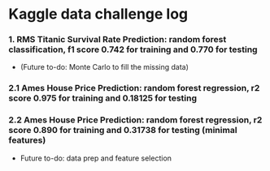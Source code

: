 # Kaggle data challenge log
### 1. RMS Titanic Survival Rate Prediction: random forest classification, f1 score 0.742 for training and 0.770 for testing  
- (Future to-do: Monte Carlo to fill the missing data)
### 2.1 Ames House Price Prediction: random forest regression, r2 score 0.975 for training and 0.18125 for testing
### 2.2 Ames House Price Prediction: random forest regression, r2 score 0.890 for training and 0.31738 for testing (minimal features)
- Future to-do: data prep and feature selection

